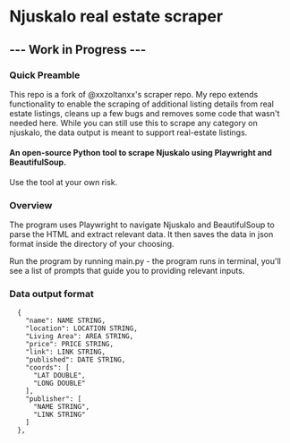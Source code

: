# Njuskalo real estate scraper

## --- Work in Progress --- 

### Quick Preamble
This repo is a fork of @xxzoltanxx's scraper repo. My repo extends functionality to enable the scraping of additional listing details from real estate listings, cleans up a few bugs and removes some code that wasn't needed here. While you can still use this to scrape any category on njuskalo, the data output is meant to support real-estate listings. 

<h4>An open-source Python tool to scrape Njuskalo using Playwright and BeautifulSoup.</h4>

Use the tool at your own risk.

### Overview
The program uses Playwright to navigate Njuskalo and BeautifulSoup to parse the HTML and extract relevant data. It then saves the data in json format inside the directory of your choosing.

Run the program by running main.py - the program runs in terminal, you'll see a list of prompts that guide you to providing relevant inputs. 

### Data output format
```
  {
    "name": NAME STRING,
    "location": LOCATION STRING,
    "Living Area": AREA STRING,
    "price": PRICE STRING,
    "link": LINK STRING,
    "published": DATE STRING,
    "coords": [
      "LAT DOUBLE",
      "LONG DOUBLE"
    ],
    "publisher": [
      "NAME STRING",
      "LINK STRING"
    ]
  },
```
  
